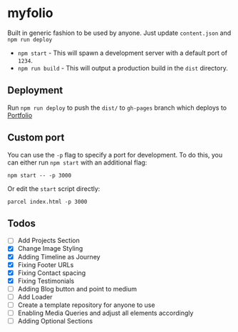 # myfolio

Built in generic fashion to be used by anyone. Just update `content.json` and `npm run deploy`

- `npm start` - This will spawn a development server with a default port of `1234`.
- `npm run build` - This will output a production build in the `dist` directory.

## Deployment
Run `npm run deploy` to push the `dist/` to `gh-pages` branch which deploys to [Portfolio](https://maheshmedam.github.io/myfolio)


## Custom port

You can use the `-p` flag to specify a port for development. To do this, you can either run `npm start` with an additional flag:

```
npm start -- -p 3000
```

Or edit the `start` script directly:

```
parcel index.html -p 3000
```




## Todos

 - [ ] Add Projects Section
 - [x] Change Image Styling 
 - [x] Adding Timeline as Journey
 - [x] Fixing Footer URLs
 - [x] Fixing Contact spacing
 - [x] Fixing Testimonials
 - [ ] Adding Blog button and point to medium
 - [ ] Add Loader
 - [ ] Create a template repository for anyone to use
 - [ ] Enabling Media Queries and adjust all elements accordingly
 - [ ] Adding Optional Sections
